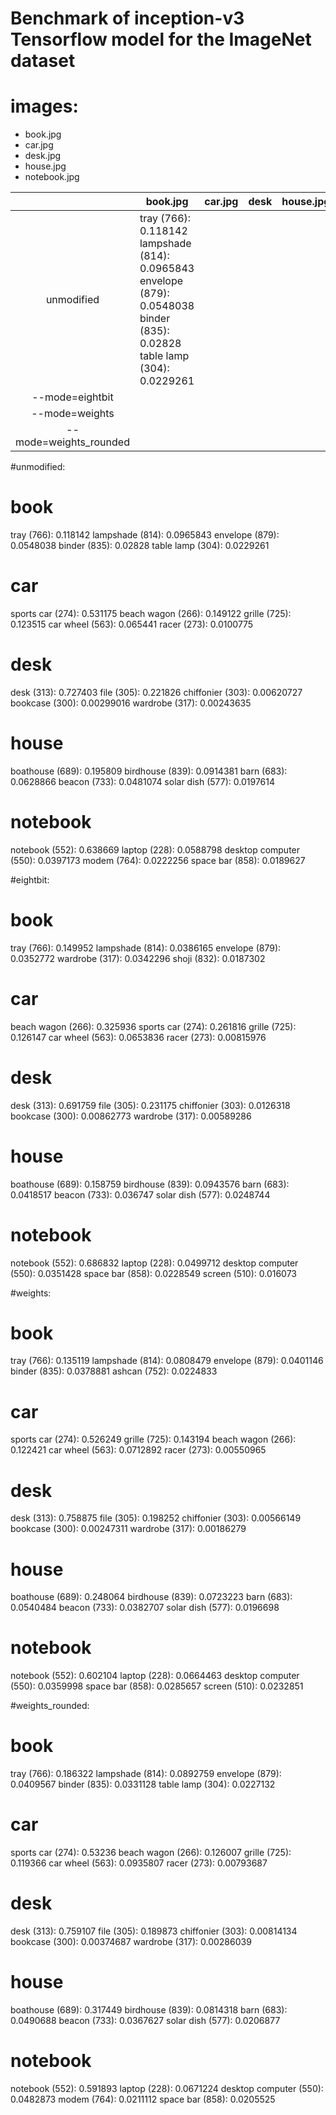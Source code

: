 
# Benchmark of inception-v3 Tensorflow model for the ImageNet dataset

# images:
- book.jpg
- car.jpg
- desk.jpg
- house.jpg
- notebook.jpg


|                        | book.jpg                                                                                                                      | car.jpg | desk | house.jpg | notebook.jpg |
|:----------------------:|-------------------------------------------------------------------------------------------------------------------------------|---------|------|-----------|--------------|
|       unmodified       | tray (766): 0.118142 <br>lampshade (814): 0.0965843 envelope (879): 0.0548038  binder (835): 0.02828 table  lamp (304): 0.0229261 |         |      |           |              |
| --mode=eightbit        |                                                                                                                               |         |      |           |              |
| --mode=weights         |                                                                                                                               |         |      |           |              |
| --mode=weights_rounded |                                                                                                                               |         |      |           |              |

#unmodified:
# book
 tray (766): 0.118142
 lampshade (814): 0.0965843
 envelope (879): 0.0548038
 binder (835): 0.02828
 table lamp (304): 0.0229261

# car
 sports car (274): 0.531175
 beach wagon (266): 0.149122
 grille (725): 0.123515
 car wheel (563): 0.065441
 racer (273): 0.0100775

# desk
 desk (313): 0.727403
 file (305): 0.221826
 chiffonier (303): 0.00620727
 bookcase (300): 0.00299016
 wardrobe (317): 0.00243635

# house
 boathouse (689): 0.195809
 birdhouse (839): 0.0914381
 barn (683): 0.0628866
 beacon (733): 0.0481074
 solar dish (577): 0.0197614

# notebook
 notebook (552): 0.638669
 laptop (228): 0.0588798
 desktop computer (550): 0.0397173
 modem (764): 0.0222256
 space bar (858): 0.0189627


#eightbit:
# book
 tray (766): 0.149952
 lampshade (814): 0.0386165
 envelope (879): 0.0352772
 wardrobe (317): 0.0342296
 shoji (832): 0.0187302


# car
 beach wagon (266): 0.325936
 sports car (274): 0.261816
 grille (725): 0.126147
 car wheel (563): 0.0653836
 racer (273): 0.00815976


# desk
 desk (313): 0.691759
 file (305): 0.231175
 chiffonier (303): 0.0126318
 bookcase (300): 0.00862773
 wardrobe (317): 0.00589286


# house
 boathouse (689): 0.158759
 birdhouse (839): 0.0943576
 barn (683): 0.0418517
 beacon (733): 0.036747
 solar dish (577): 0.0248744


# notebook
 notebook (552): 0.686832
 laptop (228): 0.0499712
 desktop computer (550): 0.0351428
 space bar (858): 0.0228549
 screen (510): 0.016073


#weights:
# book
 tray (766): 0.135119
 lampshade (814): 0.0808479
 envelope (879): 0.0401146
 binder (835): 0.0378881
 ashcan (752): 0.0224833


# car
 sports car (274): 0.526249
 grille (725): 0.143194
 beach wagon (266): 0.122421
 car wheel (563): 0.0712892
 racer (273): 0.00550965


# desk
 desk (313): 0.758875
 file (305): 0.198252
 chiffonier (303): 0.00566149
 bookcase (300): 0.00247311
 wardrobe (317): 0.00186279


# house
 boathouse (689): 0.248064
 birdhouse (839): 0.0723223
 barn (683): 0.0540484
 beacon (733): 0.0382707
 solar dish (577): 0.0196698


# notebook
 notebook (552): 0.602104
 laptop (228): 0.0664463
 desktop computer (550): 0.0359998
 space bar (858): 0.0285657
 screen (510): 0.0232851


#weights_rounded:
# book
 tray (766): 0.186322
 lampshade (814): 0.0892759
 envelope (879): 0.0409567
 binder (835): 0.0331128
 table lamp (304): 0.0227132


# car
 sports car (274): 0.53236
 beach wagon (266): 0.126007
 grille (725): 0.119366
 car wheel (563): 0.0935807
 racer (273): 0.00793687


# desk
 desk (313): 0.759107
 file (305): 0.189873
 chiffonier (303): 0.00814134
 bookcase (300): 0.00374687
 wardrobe (317): 0.00286039


# house
 boathouse (689): 0.317449
 birdhouse (839): 0.0814318
 barn (683): 0.0490688
 beacon (733): 0.0367627
 solar dish (577): 0.0206877


# notebook
 notebook (552): 0.591893
 laptop (228): 0.0671224
 desktop computer (550): 0.0482873
 modem (764): 0.0211112
 space bar (858): 0.0205525
